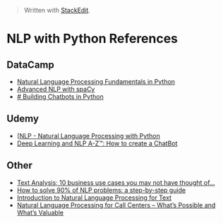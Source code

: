 > Written with [StackEdit](https://stackedit.io/).

# NLP with Python References

## DataCamp

- [Natural Language Processing Fundamentals in Python](https://www.datacamp.com/courses/natural-language-processing-fundamentals-in-python)
- [Advanced NLP with spaCy](https://www.datacamp.com/courses/advanced-nlp-with-spacy)
- [# Building Chatbots in Python](https://www.datacamp.com/courses/building-chatbots-in-python)

## Udemy

- [[NLP - Natural Language Processing with Python](https://www.udemy.com/nlp-natural-language-processing-with-python/)
- [Deep Learning and NLP A-Z™: How to create a ChatBot](https://www.udemy.com/chatbot/)

## Other

- [Text Analysis; 10 business use cases you may not have thought of…](http://blog.aylien.com/text-analysis-10-business-use-cases-you-may-not/)
- [How to solve 90% of NLP problems: a step-by-step guide](https://blog.insightdatascience.com/how-to-solve-90-of-nlp-problems-a-step-by-step-guide-fda605278e4e)
- [Introduction to Natural Language Processing for Text](https://towardsdatascience.com/introduction-to-natural-language-processing-for-text-df845750fb63)
- [Natural Language Processing for Call Centers – What’s Possible and What’s Valuable](https://emerj.com/partner-content/natural-language-processing-call-centers-whats-possible-whats-valuable/)
<!--stackedit_data:
eyJoaXN0b3J5IjpbLTIwODMxMDc4NzAsLTE0NzU0MDM1NjYsLT
YzNDc4NzgwMV19
-->
